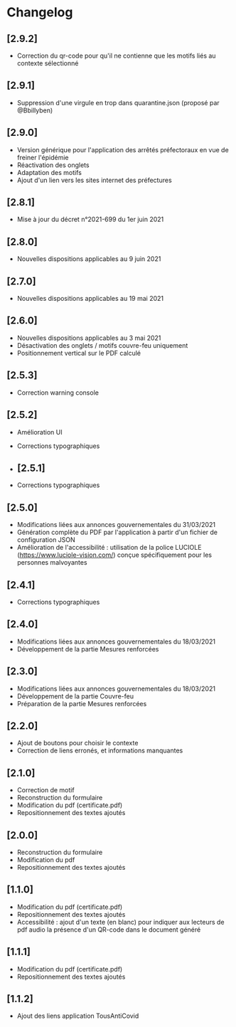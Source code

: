 # Changelog

## [2.9.2]

- Correction du qr-code pour qu'il ne contienne que les motifs liés au contexte sélectionné

## [2.9.1]

- Suppression d'une virgule en trop dans quarantine.json (proposé par @Bbillyben)

## [2.9.0]

- Version générique pour l'application des arrêtés préfectoraux en vue de freiner l'épidémie
- Réactivation des onglets
- Adaptation des motifs
- Ajout d'un lien vers les sites internet des préfectures
  
## [2.8.1]

- Mise à jour du décret n°2021-699 du 1er juin 2021

## [2.8.0]

- Nouvelles dispositions applicables au 9 juin 2021

## [2.7.0]

- Nouvelles dispositions applicables au 19 mai 2021

## [2.6.0]

- Nouvelles dispositions applicables au 3 mai 2021
- Désactivation des onglets / motifs couvre-feu uniquement
- Positionnement vertical sur le PDF calculé

## [2.5.3]

- Correction warning console

## [2.5.2]

- Amélioration UI
- Corrections typographiques

- ## [2.5.1]

- Corrections typographiques

## [2.5.0]

- Modifications liées aux annonces gouvernementales du 31/03/2021
- Génération complète du PDF par l'application à partir d'un fichier de configuration JSON
- Amélioration de l'accessibilité : utilisation de la police LUCIOLE (<https://www.luciole-vision.com/>) conçue spécifiquement pour les personnes malvoyantes

## [2.4.1]

- Corrections typographiques

## [2.4.0]

- Modifications liées aux annonces gouvernementales du 18/03/2021
- Développement de la partie Mesures renforcées

## [2.3.0]

- Modifications liées aux annonces gouvernementales du 18/03/2021
- Développement de la partie Couvre-feu
- Préparation de la partie Mesures renforcées

## [2.2.0]

- Ajout de boutons pour choisir le contexte
- Correction de liens erronés, et informations manquantes

## [2.1.0]

- Correction de motif
- Reconstruction du formulaire
- Modification du pdf (certificate.pdf)
- Repositionnement des textes ajoutés

## [2.0.0]

- Reconstruction du formulaire
- Modification du pdf
- Repositionnement des textes ajoutés

## [1.1.0]

- Modification du pdf (certificate.pdf)
- Repositionnement des textes ajoutés
- Accessibilité : ajout d'un texte (en blanc) pour indiquer aux lecteurs de pdf audio la présence d'un QR-code dans le document généré

## [1.1.1]

- Modification du pdf (certificate.pdf)
- Repositionnement des textes ajoutés

## [1.1.2]

- Ajout des liens application TousAntiCovid
